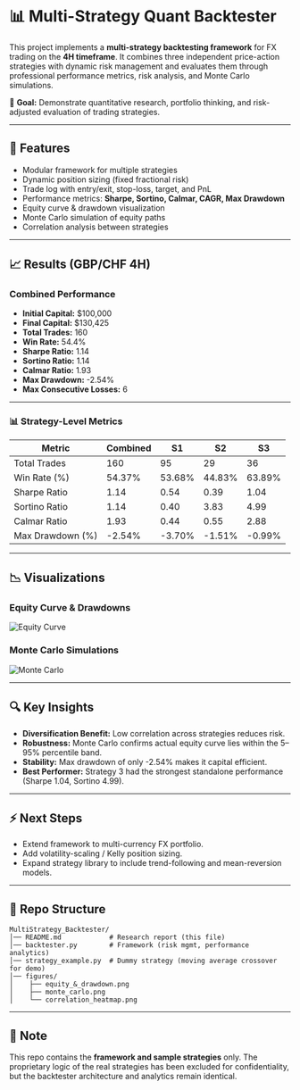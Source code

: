 # 📊 Multi-Strategy Quant Backtester

This project implements a **multi-strategy backtesting framework** for FX trading on the **4H timeframe**.
It combines three independent price-action strategies with dynamic risk management and evaluates them through professional performance metrics, risk analysis, and Monte Carlo simulations.

🚀 **Goal:** Demonstrate quantitative research, portfolio thinking, and risk-adjusted evaluation of trading strategies.

---

## 🔑 Features

* Modular framework for multiple strategies
* Dynamic position sizing (fixed fractional risk)
* Trade log with entry/exit, stop-loss, target, and PnL
* Performance metrics: **Sharpe, Sortino, Calmar, CAGR, Max Drawdown**
* Equity curve & drawdown visualization
* Monte Carlo simulation of equity paths
* Correlation analysis between strategies

---

## 📈 Results (GBP/CHF 4H)

### Combined Performance

* **Initial Capital:** \$100,000
* **Final Capital:** \$130,425
* **Total Trades:** 160
* **Win Rate:** 54.4%
* **Sharpe Ratio:** 1.14
* **Sortino Ratio:** 1.14
* **Calmar Ratio:** 1.93
* **Max Drawdown:** -2.54%
* **Max Consecutive Losses:** 6

---

### 📊 Strategy-Level Metrics

| Metric           | Combined | S1     | S2     | S3     |
| ---------------- | -------- | ------ | ------ | ------ |
| Total Trades     | 160      | 95     | 29     | 36     |
| Win Rate (%)     | 54.37%   | 53.68% | 44.83% | 63.89% |
| Sharpe Ratio     | 1.14     | 0.54   | 0.39   | 1.04   |
| Sortino Ratio    | 1.14     | 0.40   | 3.83   | 4.99   |
| Calmar Ratio     | 1.93     | 0.44   | 0.55   | 2.88   |
| Max Drawdown (%) | -2.54%   | -3.70% | -1.51% | -0.99% |

---

## 📉 Visualizations

### Equity Curve & Drawdowns

![Equity Curve](figures/equity_&_drawdown.png)

### Monte Carlo Simulations

![Monte Carlo](figures/monte_carlo.png)

---

## 🔍 Key Insights

* **Diversification Benefit:** Low correlation across strategies reduces risk.
* **Robustness:** Monte Carlo confirms actual equity curve lies within the 5–95% percentile band.
* **Stability:** Max drawdown of only -2.54% makes it capital efficient.
* **Best Performer:** Strategy 3 had the strongest standalone performance (Sharpe 1.04, Sortino 4.99).

---

## ⚡ Next Steps

* Extend framework to multi-currency FX portfolio.
* Add volatility-scaling / Kelly position sizing.
* Expand strategy library to include trend-following and mean-reversion models.

---

## 📂 Repo Structure

```
MultiStrategy_Backtester/
│── README.md            # Research report (this file)
│── backtester.py        # Framework (risk mgmt, performance analytics)
│── strategy_example.py  # Dummy strategy (moving average crossover for demo)
│── figures/
│    ├── equity_&_drawdown.png
│    ├── monte_carlo.png
│    └── correlation_heatmap.png
```

---

## 📌 Note

This repo contains the **framework and sample strategies** only.
The proprietary logic of the real strategies has been excluded for confidentiality, but the backtester architecture and analytics remain identical.
